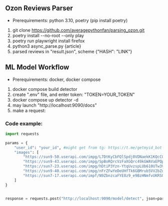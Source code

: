 ## Ozon Reviews Parser

 - Prerequirements: python 3.10, poetry (pip install poetry)

1. git clone https://github.com/averagepythonfan/parsing_ozon.git
2. poetry install --no-root --only play
3. poetry run playwright install firefox
3. python3 async_parse.py {article}
4. parsed reviews in "result.json", scheme {"HASH": "LINK"}


## ML Model Workflow

- Prerequirements: docker, docker compose

1. docker compose build detector
2. create ".env" file, and enter token: "TOKEN=YOUR_TOKEN"
3. docker compose up detector -d
4. may launch  "http://localhost:9090/docs"
5. make a request:

### Code example:
```Python
import requests

params = {
    "user_id": "your_id", #might get from tg: https://t.me/getmyid_bot
    "images": [
        "https://sun9-50.userapi.com/impg/L7DtKyCbFQlSpdj0VDNaekK1KQcCGivnNEIQTA/2P2P0KFx3gM.jpg?size=2048x1536&quality=95&sign=ebac9dc1cd9d0b4ad8fb11f94adec62b&type=album",
        "https://sun9-43.userapi.com/impg/SpBoRQrcVzFaXGQrc49kGWAVaEPQplONnHzDKg/0N5XxkKO-ZQ.jpg?size=1432x2160&quality=95&sign=b3ed0acd37c240c1b65ca28897cc1e52&type=album",
        "https://sun7-23.userapi.com/impg/hDtiP3Yzn-YtqUvzspLUb610UTw3VI8qU9VavQ/LT2NW9f7Y3Y.jpg?size=1440x1798&quality=96&sign=11cacb25161a97c64fa6f0ad363db4df&type=album",
        "https://sun9-40.userapi.com/impg/nFrZFwYeDeUHfTk6GBMrub5VV2bZqShLXVLZPg/b53SMXoLsG4.jpg?size=1316x1200&quality=95&sign=146c0e568d1492a3ef056f5282fa879c&type=album",
        "https://sun7-17.userapi.com/impf/N9ZbnzcaFYE8z9_e9BzHNmfvUKRS0EIUKFJbAg/ycKcvHDicuY.jpg?size=1080x1350&quality=95&sign=3329459c6ff8932f442f7b0a1b9b7dff&type=album"
    ]
}


response = requests.post("http://localhost:9090/model/detect", json=params)

```
